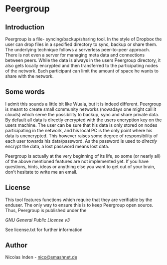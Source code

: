 Peergroup
======

Introduction
------------
Peergroup is a file- syncing/backup/sharing tool. In the style of Dropbox the user can drop files in a specified directory to sync, backup or share them. The underlying technique follows a serverless peer-to-peer approach. There is not even a server for managing meta data and connections between peers.
While the data is always in the users Peergroup directory, it also gets locally encrypted and then transferred to the participating nodes of the network. Each participant can limit the amount of space he wants to share with the network.

Some words
----------
I admit this sounds a little bit like Wuala, but it is indeed different. Peergroup is meant to create small community networks (nowadays one might call it clouds) which serve the possibility to backup, sync and share private data. By default all data is directly encrypted with the users encryption key on the users machine. The user can be sure that his data is only stored on nodes participating in the network, and his local PC is the only point where his data is unencrypted. This however raises some degree of responsibility of each user towards his data/password. As the password is used to _directly_ encrypt the data, a lost password means lost data.

Peergroup is actually at the very beginning of its life, so some (or nearly all) of the above mentioned features are not implemented yet.
If you have questions, hints, ideas or anything else you want to get out of your brain, don't hesitate to write me an email.

License
-------
This tool features functions which require that they are verifiable by the enduser. The only way to ensure this is to keep Peergroup open source. Thus, Peergroup is published under the

_GNU General Public License v3_

See license.txt for further information

Author
------
Nicolas Inden - nico@smashnet.de
